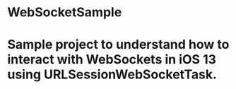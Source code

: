 # WebSocketSample
# Sample project to understand how to interact with WebSockets in iOS 13 using URLSessionWebSocketTask.
